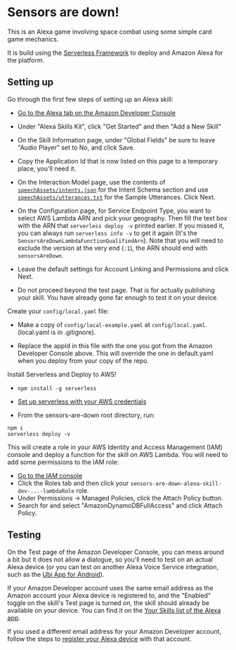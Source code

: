 Sensors are down!
=================

This is an Alexa game involving space combat using some simple card game mechanics.

It is build using the [Serverless Framework](https://serverless.com/) to deploy and Amazon Alexa for the platform.

Setting up
----------

Go through the first few steps of setting up an Alexa skill:

* [Go to the Alexa tab on the Amazon Developer Console](https://developer.amazon.com/edw/home.html)

* Under "Alexa Skills Kit", click "Get Started" and then "Add a New Skill"

* On the Skill Information page, under "Global Fields" be sure to leave "Audio Player" set to No, and click Save.

* Copy the Application Id that is now listed on this page to a temporary place, you'll need it.

* On the Interaction Model page, use the contents of [`speechAssets/intents.json`](speechAssets/intents.json) for the Intent Schema section and use [`speechAssets/utterances.txt`](speechAssets/utterances.txt) for the Sample Utterances. Click Next.

* On the Configuration page, for Service Endpoint Type, you want to select AWS Lambda ARN and pick your geography. Then fill the text box with the ARN that `serverless deploy -v` printed earlier. If you missed it, you can always run `serverless info -v` to get it again (It's the `SensorsAreDownLambdaFunctionQualifiedArn`). Note that you will need to exclude the version at the very end (`:1`), the ARN should end with `sensorsAreDown`.

* Leave the default settings for Account Linking and Permissions and click Next.

* Do not proceed beyond the test page. That is for actually publishing your skill.  You have already gone far enough to test it on your device.


Create your `config/local.yaml` file:

* Make a copy of `config/local-example.yaml` at `config/local.yaml`.  (local.yaml is in .gitignore).

* Replace the appId in this file with the one you got from the Amazon Developer Console above.  This will override the one in default.yaml when you deploy from your copy of the repo.


Install Serverless and Deploy to AWS!

* `npm install -g serverless`

* [Set up serverless with your AWS credentials](https://serverless.com/framework/docs/providers/aws/guide/credentials/)

* From the sensors-are-down root directory, run:
```
npm i
serverless deploy -v
```
This will create a role in your AWS Identity and Access Management (IAM) console and deploy a function for the skill on AWS Lambda. You will need to add some permissions to the IAM role:

* [Go to the IAM console](https://console.aws.amazon.com/iam/home)
* Click the Roles tab and then click your `sensors-are-down-alexa-skill-dev-...-lambdaRole` role.
* Under Permissions -> Managed Policies, click the Attach Policy button.
* Search for and select "AmazonDynamoDBFullAccess" and click Attach Policy.


Testing
-------

On the Test page of the Amazon Developer Console, you can mess around a bit but it does not allow a dialogue, so you'll need to test on an actual Alexa device (or you can test on another Alexa Voice Service integration, such as the [Ubi App for Android](https://play.google.com/store/apps/details?id=com.avsintegration.android&hl=en)).

If your Amazon Developer account uses the same email address as the Amazon account your Alexa device is registered to, and the "Enabled" toggle on the skill's Test page is turned on, the skill should already be available on your device.  You can find it on the [Your Skills list of the Alexa app](http://alexa.amazon.com/spa/index.html#skills/your-skills/).

If you used a different email address for your Amazon Developer account, follow the steps to [register your Alexa device](https://developer.amazon.com/public/solutions/alexa/alexa-skills-kit/docs/testing-an-alexa-skill#h2_register) with that account.
